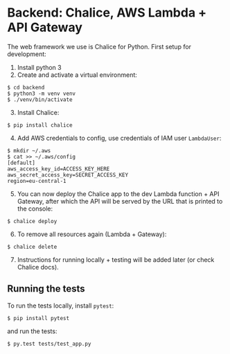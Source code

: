# Backend: Chalice, AWS Lambda + API Gateway

The web framework we use is Chalice for Python. First setup for development:

1. Install python 3
2. Create and activate a virtual environment:
```
$ cd backend
$ python3 -m venv venv
$ ./venv/bin/activate
```
3. Install Chalice:
```
$ pip install chalice
```
4. Add AWS credentials to config, use credentials of IAM user `LambdaUser`:
```
$ mkdir ~/.aws
$ cat >> ~/.aws/config
[default]
aws_access_key_id=ACCESS_KEY_HERE
aws_secret_access_key=SECRET_ACCESS_KEY
region=eu-central-1
```
5. You can now deploy the Chalice app to the dev Lambda function + API Gateway, after which the API will be served by the URL that is printed to the console:
```
$ chalice deploy
```
6. To remove all resources again (Lambda + Gateway):
```
$ chalice delete
```
7. Instructions for running locally + testing will be added later (or check Chalice docs).

## Running the tests
To run the tests locally, install `pytest`:
```
$ pip install pytest
```
and run the tests:
```
$ py.test tests/test_app.py
```